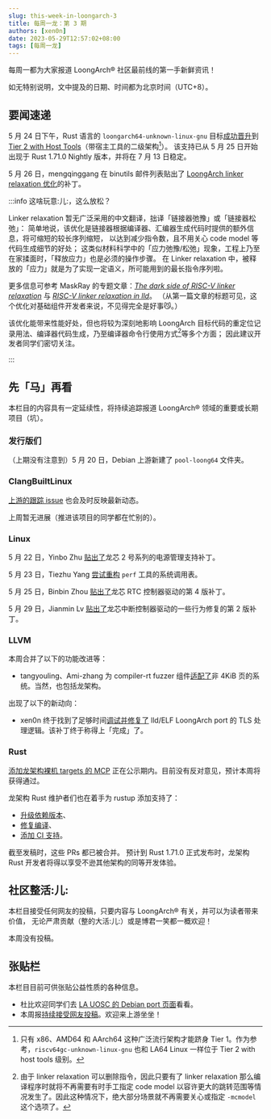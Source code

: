 ```yaml
---
slug: this-week-in-loongarch-3
title: 每周一龙：第 3 期
authors: [xen0n]
date: 2023-05-29T12:57:02+08:00
tags: [每周一龙]
---
```


每周一都为大家报道 LoongArch&reg; 社区最前线的第一手新鲜资讯！

<!-- truncate -->

如无特别说明，文中提及的日期、时间都为北京时间（UTC+8）。

## 要闻速递

5 月 24 日下午，Rust 语言的 `loongarch64-unknown-linux-gnu` 目标[成功晋升][rust-loong-tier2]到
[Tier 2 with Host Tools]（带宿主工具的二级架构[^注一]）。
该支持已从 5 月 25 日开始出现于 Rust 1.71.0 Nightly 版本，并将在 7 月 13 日稳定。

5 月 26 日，mengqinggang 在 binutils 邮件列表贴出了 [LoongArch linker relaxation 优化][binutils-loong-relax]的补丁。

:::info 这啥玩意:儿:，这么放松？

Linker relaxation 暂无广泛采用的中文翻译，拙译「链接器弛豫」或「链接器松弛」：
简单地说，该优化是链接器根据编译器、汇编器生成代码时提供的额外信息，将可缩短的较长序列缩短，
以达到减少指令数，且不用关心 code model 等代码生成细节的好处；
这类似材料科学中的「应力弛豫/松弛」现象，工程上乃至在家揉面时，「释放应力」也是必须的操作步骤。
在 Linker relaxation 中，被释放的「应力」就是为了实现一定语义，所可能用到的最长指令序列啦。

更多信息可参考 MaskRay 的专题文章：[*The dark side of RISC-V linker relaxation*](http://maskray.me/blog/2021-03-14-the-dark-side-of-riscv-linker-relaxation)
与 [*RISC-V linker relaxation in lld*](http://maskray.me/blog/2022-07-10-riscv-linker-relaxation-in-lld)。
（从第一篇文章的标题可见，这个优化对基础组件开发者来说，不见得完全是好事:smirk_cat:。）

该优化能带来性能好处，但也将较为深刻地影响 LoongArch 目标代码的重定位记录用法、编译器代码生成，乃至编译器命令行使用方式[^注二]等多个方面；
因此建议开发者同学们密切关注。

:::

[binutils-loong-relax]: https://sourceware.org/pipermail/binutils/2023-May/127630.html
[rust-loong-tier2]: https://github.com/rust-lang/rust/pull/110936
[Tier 2 with Host Tools]: https://doc.rust-lang.org/rustc/target-tier-policy.html#tier-2-with-host-tools

[^注一]: 只有 x86、AMD64 和 AArch64 这种广泛流行架构才能跻身 Tier 1。作为参考，`riscv64gc-unknown-linux-gnu` 也和 LA64 Linux 一样位于 Tier 2 with host tools 级别。
[^注二]: 由于 linker relaxation 可以删除指令，因此只要有了 linker relaxation 那么编译程序时就将不再需要有时手工指定 code model 以容许更大的跳转范围等情况发生了。因此这种情况下，绝大部分场景就不再需要关心或指定 `-mcmodel` 这个选项了。

## 先「马」再看

本栏目的内容具有一定延续性，将持续追踪报道 LoongArch&reg; 领域的重要或长期项目（坑）。

### 发行版们

（上期没有注意到）5 月 20 日，Debian 上游新建了 `pool-loong64` 文件夹。

### ClangBuiltLinux

[上游的跟踪 issue](https://github.com/ClangBuiltLinux/linux/issues/1787)
也会及时反映最新动态。

上周暂无进展（推进该项目的同学都在忙别的）。

### Linux

5 月 22 日，Yinbo Zhu [贴出了](https://lore.kernel.org/loongarch/20230522093156.7108-1-zhuyinbo@loongson.cn/)龙芯 2 号系列的电源管理支持补丁。

5 月 23 日，Tiezhu Yang [尝试重构](https://lore.kernel.org/loongarch/1684837327-18203-1-git-send-email-yangtiezhu@loongson.cn/) `perf` 工具的系统调用表。

5 月 25 日，Binbin Zhou [贴出了](https://lore.kernel.org/loongarch/cover.1684983279.git.zhoubinbin@loongson.cn/)龙芯 RTC 控制器驱动的第 4 版补丁。

5 月 29 日，Jianmin Lv [贴出了](https://lore.kernel.org/loongarch/20230529010954.2678-1-lvjianmin@loongson.cn/)龙芯中断控制器驱动的一些行为修复的第 2 版补丁。

### LLVM

本周合并了以下的功能改进等：

* tangyouling、Ami-zhang 为 compiler-rt fuzzer 组件[适配了][D140607]非 4KiB 页的系统。当然，也包括龙架构。

出现了以下的新动向：

* xen0n 终于找到了足够时间[调试并修复了][D138135] lld/ELF LoongArch port 的 TLS 处理逻辑。该补丁终于称得上「完成」了。

[D138135]: https://reviews.llvm.org/D138135
[D140607]: https://reviews.llvm.org/D140607

### Rust

[添加龙架构裸机 targets 的 MCP][loong-baremetal-mcp] 正在公示期内。目前没有反对意见，预计本周将获得通过。

龙架构 Rust 维护者们也在着手为 rustup 添加支持了：

* [升级依赖版本][rustup-pr-1]、
* [修复编译][rustup-pr-2]、
* [添加 CI 支持][rustup-pr-3]。

[loong-baremetal-mcp]: https://github.com/rust-lang/compiler-team/issues/628
[rustup-pr-1]: https://github.com/rust-lang/rustup/pull/3365
[rustup-pr-2]: https://github.com/rust-lang/rustup/pull/3364
[rustup-pr-3]: https://github.com/rust-lang/rustup/pull/3363

截至发稿时，这些 PRs 都已被合并。
预计到 Rust 1.71.0 正式发布时，龙架构 Rust 开发者将得以享受不逊其他架构的同等开发体验。

## 社区整活:儿:

本栏目接受任何网友的投稿，只要内容与 LoongArch&reg; 有关，并可以为读者带来价值，
无论严肃贡献（整的大活:儿:）或是博君一笑都一概欢迎！

本周没有投稿。

## 张贴栏

本栏目目前可供张贴公益性质的各种信息。

* 杜比欢迎同学们去 [LA UOSC 的 Debian port 页面][lauosc-debian]看看。
* 本周报[持续接受网友投稿][call-for-submissions]。欢迎来上游坐坐！

[lauosc-debian]: https://bbs.loongarch.org/d/167-lauosc-debian-12-ports
[call-for-submissions]: https://github.com/loongson-community/areweloongyet/issues/16
